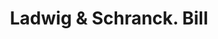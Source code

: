 ---
doi: 10.7916/D86H5VKX
date_other: '1880'
date_other_textual: 1880-1889
form: printed ephemera
genre:
- Invoices
name:
- Ladwig & Schranck
object_in_context_url: https://biggert.cul.columbia.edu/items/view/ave_biggert_01613
subject_hierarchical_geographic:
- Milwaukee, Wisconsin, United States
subject_name:
- Ladwig & Schranck
title: Ladwig & Schranck. Bill
sort_title: Ladwig & Schranck. Bill
call_number: ave_biggert_01613
coordinates:
- 43.05,-87.95
pid: ave_biggert_01613
identifiers: ave_biggert_01613
canvas_id: ldpd:396872
permalink: "/items/ave_biggert_01613/"
layout: iiif-image-page
---